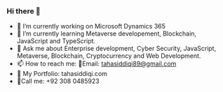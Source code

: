 ### Hi there 👋

- 🔭 I’m currently working on Microsoft Dynamics 365
- 🌱 I’m currently learning Metaverse developement, Blockchain, JavaScript and TypeScript. 
- 💬 Ask me about Enterprise development, Cyber Security, JavaScript, Metaverse, Blockchain, Cryptocurrency and Web Development.
- 📫 How to reach me: 📧Email: tahasiddiqi89@gmail.com
- 🌟 My Portfolio: tahasiddiqi.com
- 🤙Call me: +92 308 0485923


<!--
**MrrTahoo/Mrrtahoo** is a ✨ _special_ ✨ repository because its `README.md` (this file) appears on your GitHub profile.

Here are some ideas to get you started:


-->

